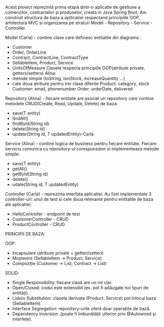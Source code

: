 Acest proiect reprezintă prima etapă dintr-o aplicație de gestiune a comenzilor, contractelor și produselor, creata in Java Spring Boot. Am construit structura de baza a apllicatiei respectand principiile OOP, arhitectura MVC si organizarea pe straturi Model - Repository - Service - Controller.

Model (Carla) - contine clase care definesc entitatile din diagrama : 
- Customer 
- Order, OrderLine
- Contract, ContractLine, ContractType
- SellableItem, Product, Service
- UnitsOfMeasure
  Clasele respecta principiile OOP(atribute private, getters/setters)
Alina:
- metode simple (toString, isinStock, increaseQuantity ...)
- cate doua atribute pentru trei clase diferite
    Product: category, stock
    Customer: email, phonenumber
    Order: orderDate, delivered

Repository (Alina) - fiecare entitate are asociat un repository care contine metodele CRUD(Create, Read, Update, Delete) de baza:
- save(T entity)
- findAll()
- findById(String id)
- delete(String id)
- update(String id, T updatedEntity)-Carla

Service (Alina) - contine logica de business pentru fiecare entitate. Fiecare serviciu comunica cu repository-ul corespunzator si implementeaza metode simple:
- save(T entity)
- getAll()
- getById(String id)
- delete()
- udate(String id, T updatedEntity)

Controller (Carla) - reprezinta interfata aplicatiei. Au fost implementate 3 controller-uri: unul de test si cele doua relevante pentru entitatile de baza ale aplicatiei:
- HelloController - endpoint de test
- CustomerController - CRUD
- ProductController - CRUD

PRINCIPII DE BAZA:

OOP:
- Incapsulare (atribute private + getteri/setteri)
- Moștenire (SellableItem → Product, Service)
- Compoziție (Customer → List<Order>, Contract → List<ContractLine>)

SOLID:
- Single Responsibility: fiecare clasă are un rol clar.
- Open/Closed: codul este extensibil (ex. pot fi adăugate noi tipuri de entități).
- Liskov Substitution: clasele derivate (Product, Service) pot înlocui baza (SellableItem).
- Interface Segregation: repository-urile oferă doar operațiile de bază.
- Dependency Inversion: (poate fi îmbunătățit ulterior prin @Autowired și interfețe).
